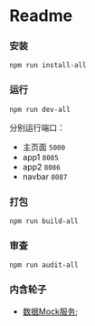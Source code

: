 # Readme

### 安装

`npm run install-all`

### 运行

`npm run dev-all`

分别运行端口：
* 主页面 `5000`
* app1 `8085`
* app2 `8086`
* navbar `8087`

### 打包

`npm run build-all`

### 审查

`npm run audit-all`

### 内含轮子

* [数据Mock服务](/z-mock/readme.md);